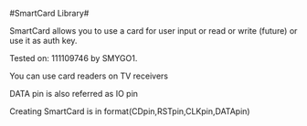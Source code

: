 #SmartCard Library#

SmartCard allows you to use a card for user input or read or write (future) or use it as auth key. 

Tested on: 111109746 by SMYGO1.

You can use card readers on TV receivers

DATA pin is also referred as IO pin

Creating SmartCard is in format(CDpin,RSTpin,CLKpin,DATApin)
